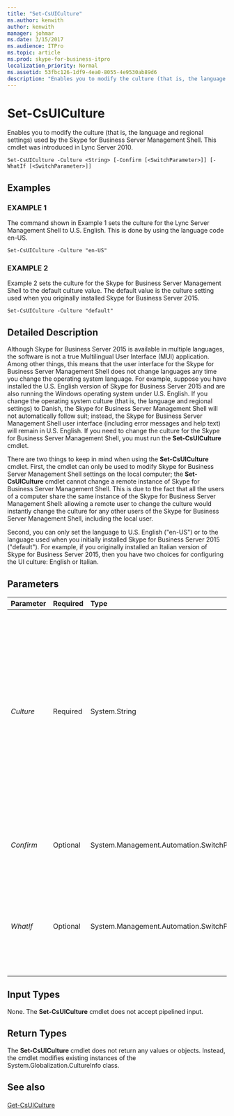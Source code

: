 ```yaml
---
title: "Set-CsUICulture"
ms.author: kenwith
author: kenwith
manager: johmar
ms.date: 3/15/2017
ms.audience: ITPro
ms.topic: article
ms.prod: skype-for-business-itpro
localization_priority: Normal
ms.assetid: 53fbc126-1df9-4ea0-8055-4e9530ab89d6
description: "Enables you to modify the culture (that is, the language and regional settings) used by the Skype for Business Server Management Shell. This cmdlet was introduced in Lync Server 2010."
---
```


# Set-CsUICulture
 
Enables you to modify the culture (that is, the language and regional settings) used by the Skype for Business Server Management Shell. This cmdlet was introduced in Lync Server 2010.
  
```
Set-CsUICulture -Culture <String> [-Confirm [<SwitchParameter>]] [-WhatIf [<SwitchParameter>]]

```

## Examples

### EXAMPLE 1

The command shown in Example 1 sets the culture for the Lync Server Management Shell to U.S. English. This is done by using the language code en-US.
  
```
Set-CsUICulture -Culture "en-US"
```

### EXAMPLE 2

Example 2 sets the culture for the Skype for Business Server Management Shell to the default culture value. The default value is the culture setting used when you originally installed Skype for Business Server 2015.
  
```
Set-CsUICulture -Culture "default"
```

## Detailed Description

Although Skype for Business Server 2015 is available in multiple languages, the software is not a true Multilingual User Interface (MUI) application. Among other things, this means that the user interface for the Skype for Business Server Management Shell does not change languages any time you change the operating system language. For example, suppose you have installed the U.S. English version of Skype for Business Server 2015 and are also running the Windows operating system under U.S. English. If you change the operating system culture (that is, the language and regional settings) to Danish, the Skype for Business Server Management Shell will not automatically follow suit; instead, the Skype for Business Server Management Shell user interface (including error messages and help text) will remain in U.S. English. If you need to change the culture for the Skype for Business Server Management Shell, you must run the **Set-CsUICulture** cmdlet.
  
There are two things to keep in mind when using the **Set-CsUICulture** cmdlet. First, the cmdlet can only be used to modify Skype for Business Server Management Shell settings on the local computer; the **Set-CsUICulture** cmdlet cannot change a remote instance of Skype for Business Server Management Shell. This is due to the fact that all the users of a computer share the same instance of the Skype for Business Server Management Shell: allowing a remote user to change the culture would instantly change the culture for any other users of the Skype for Business Server Management Shell, including the local user.
  
Second, you can only set the language to U.S. English ("en-US") or to the language used when you initially installed Skype for Business Server 2015 ("default"). For example, if you originally installed an Italian version of Skype for Business Server 2015, then you have two choices for configuring the UI culture: English or Italian.
  
## Parameters

|**Parameter**|**Required**|**Type**|**Description**|
|:-----|:-----|:-----|:-----|
| _Culture_ <br/> |Required  <br/> |System.String  <br/> |Enables you to specify the culture used for the Lync Server Management Shell. Set the culture to "en-US" for U.S. English, or set the culture to "default" to use the language used when you originally installed Skype for Business Server 2015.  <br/> |
| _Confirm_ <br/> |Optional  <br/> |System.Management.Automation.SwitchParameter  <br/> |Prompts you for confirmation before executing the command.  <br/> |
| _WhatIf_ <br/> |Optional  <br/> |System.Management.Automation.SwitchParameter  <br/> |Describes what would happen if you executed the command without actually executing the command.  <br/> |
   
## Input Types

None. The **Set-CsUICulture** cmdlet does not accept pipelined input.
  
## Return Types

The **Set-CsUICulture** cmdlet does not return any values or objects. Instead, the cmdlet modifies existing instances of the System.Globalization.CultureInfo class.
  
## See also

#### 

[Get-CsUICulture](get-csuiculture.md)

